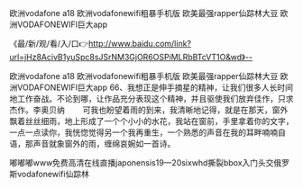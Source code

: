 欧洲vodafone a18
欧洲vodafonewifi粗暴手机版
欧美最强rapper仙踪林大豆
欧洲VODAFONEWIFI巨大app


《最/新/观/看/入/口👉http://www.baidu.com/link?url=jHz8AcivB1yuSpc8sJSrNM3GjOR6OSPiMLRbBTcVT1O&wd》--

欧洲vodafone a18
欧洲vodafonewifi粗暴手机版
欧美最强rapper仙踪林大豆
欧洲VODAFONEWIFI巨大app
	66、我想正是伸手摘星的精神，让我们很多人长时间地工作奋战。不论到哪，让作品充分表现这个精神，并且驱使我们放弃佳作，只求杰作。李奥贝纳
　　可我也盼望着雨的到来，我清晰地记得，就是在那天，窗外飘着丝丝细雨，地上形成了一个个小小的水花，我站在窗前，手里拿着你的文字，一点一点读你，我恍惚觉得另一个我再重生，一个熟悉的声音在我的耳畔喃喃自语，那声音就象窗外的雨，缠绵哀婉如一首诗。





嘟嘟嘟www免费高清在线直播japonensis19—20sixwhd撕裂bbox入门头交俄罗斯vodafonewifi仙踪林
